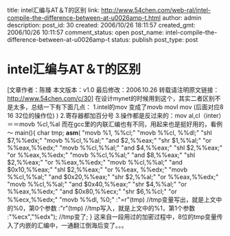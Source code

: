title: intel汇编与AT＆T的区别
link: http://www.54chen.com/web-ral/intel-compile-the-difference-between-at-u0026amp-t.html
author: admin
description: 
post_id: 30
created: 2006/10/26 18:11:57
created_gmt: 2006/10/26 10:11:57
comment_status: open
post_name: intel-compile-the-difference-between-at-u0026amp-t
status: publish
post_type: post

# intel汇编与AT＆T的区别

[文章作者：陈臻 本文版本：v1.0 最后修改：2006.10.26 转载请注明原文链接：<http://www.54chen.com/c/30>] 在设计mynet的时候用到这个，其实二者区别不是太多，总结一下有下面几点： 1.intel的mov 变成了movb movl mov (后面对应8 16 32位的操作位) ) 2.寄存器都加百分号 3.操作都是反过来的：mov al,cl（inter）＝＝movb %cl,%al 而在gcc里的内联汇编也有不同，用起来也是挺好用的，看例～ main(){ char tmp; __asm__( "movb %1, %%cl;" "movb %%cl, %%dl;" "shl $7,%%edx;" "movb %%cl,%%al;" "and $2,%%eax;" "shr $1,%%al;" "or %%eax,%%edx;" "movb %%cl,%%al;" "and $4,%%eax;" "shl $2,%%eax;" "or %%eax,%%edx;" "movb %%cl,%%al;" "and $8,%%eax;" "shl $2,%%eax;" "or %%eax,%%edx;" "movb %%cl,%%al;" "and $0x10,%%eax;" "shl $2,%%eax;" "or %%eax, %%edx;" "movb %%cl,%%al;" "and $0x20,%%eax;" "shr $2,%%al;" "or %%eax,%%edx;" "movb %%cl,%%al;" "and $0x40,%%eax;" "shr $4,%%al;" "or %%eax,%%edx;" "and $0x80,%%ecx;" "shr $6,%%cl;" "or %%ecx,%%edx;" "movb %%dl, %0;" :"=r"(tmp) //tmp变量写出，就是上文中的%0，第0个参数 :"r"(tmp) //tmp写入，就是上文中的%1，第1个参数 :"%ecx","%edx"); //tmp变了; } 这来自一段用过的加密过程中，8位的tmp变量传入了内嵌的汇编中，一通翻江倒海后变了。。。